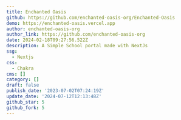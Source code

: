 ```yaml
---
title: Enchanted Oasis
github: https://github.com/enchanted-oasis-org/Enchanted-Oasis
demo: https://enchanted-oasis.vercel.app
author: enchanted-oasis-org
author_link: https://github.com/enchanted-oasis-org
date: 2024-02-18T09:27:56.522Z
description: A Simple School portal made with NextJs
ssg:
  - Nextjs
css:
  - Chakra
cms: []
category: []
draft: false
publish_date: '2023-07-02T07:24:19Z'
update_date: '2024-07-12T12:13:48Z'
github_star: 5
github_fork: 5
---
```

